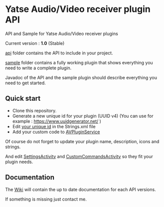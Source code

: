 # Yatse Audio/Video receiver plugin API

API and Sample for Yatse Audio/Video receiver plugins

Current version : **1.0** (Stable)

[api](https://github.com/Tolriq/yatse-avreceiverplugin-api/tree/master/api) folder contains the API to include in your project.

[sample](https://github.com/Tolriq/yatse-avreceiverplugin-api/tree/master/sample) folder contains a fully working plugin that shows everything you need to write a complete plugin.

Javadoc of the API and the sample plugin should describe everything you need to get started.

## Quick start

* Clone this repository.
* Generate a new unique id for your plugin (UUID v4) (You can use for example : https://www.uuidgenerator.net/ )
* Edit [your unique id](https://github.com/Tolriq/yatse-avreceiverplugin-api/blob/master/sample/src/main/res/values/strings.xml#L29) in the Strings.xml file
* Add your custom code to [AVPluginService](https://github.com/Tolriq/yatse-avreceiverplugin-api/blob/master/sample/src/main/java/tv/yatse/plugin/avreceiver/sample/AVPluginService.java)

Of course do not forget to update your plugin name, description, icons and strings.

And edit [SettingsActivity](https://github.com/Tolriq/yatse-avreceiverplugin-api/blob/master/sample/src/main/java/tv/yatse/plugin/avreceiver/sample/SettingsActivity.java) and [CustomCommandsActivity](https://github.com/Tolriq/yatse-avreceiverplugin-api/blob/master/sample/src/main/java/tv/yatse/plugin/avreceiver/sample/CustomCommandsActivity.java) so they fit your plugin needs.

## Documentation

The [Wiki](https://github.com/Tolriq/yatse-avreceiverplugin-api/wiki) will contain the up to date documentation for each API versions.

If something is missing just contact me.
